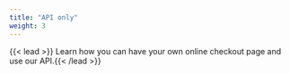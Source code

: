```yaml
---
title: "API only"
weight: 3
---
```

{{< lead >}} Learn how you can have your own online checkout page and use our API.{{< /lead >}}

